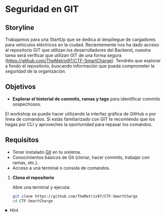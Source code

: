# Seguridad en GIT

## Storyline

Trabajamos para una StartUp que se dedica al despliegue de cargadores para vehículos eléctricos en la ciudad. Recientemente nos ha dado acceso al repositorio GIT que utilizan los desarrolladores del Backend, nuestra tarea será verificar que utilizan GIT de una forma segura (https://github.com/TheMatrix97/CTF-SmartCharge). 
Tendréis que explorar a fondo el repositorio, buscando información que pueda comprometer la seguridad de la organización.

## Objetivos

- **Explorar el historial de commits, ramas y tags** para identificar commits sospechosos.

El workshop se puede hacer utilizando la interfaz gráfica de GitHub o por línea de comandos. Si estás familiarizado con GIT te recomiendo que los hagas por CLI y aproveches la oportunidad para repasar los comandos.

## Requisitos

- Tener instalado [Git](https://git-scm.com) en tu sistema.
- Conocimientos básicos de Git (clonar, hacer commits, trabajar con ramas, etc.).
- Acceso a una terminal o consola de comandos.


1. **Clona el repositorio**

   Abre una terminal y ejecuta:

   ```bash
   git clone https://github.com/TheMatrix97/CTF-SmartCharge
   cd CTF-SmartCharge
   ```

<details>
<summary>Hint</summary>

Encontrarás una propuesta de solución en el fichero [solution_ofuscated.md](./extra/solution_ofuscated.md). Utilízalo como último recurso ;)

```bash
cat extra/solution_ofuscated.md | base64 -d > extra/solution.md
```


</details>
